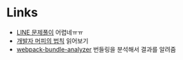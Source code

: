 # Links

- [LINE 문제풀이](https://engineering.linecorp.com/ko/blog/2019-firsthalf-line-internship-recruit-coding-test/) 어렵네ㅠㅠ
- [개발자 머피의 법칙](http://woowabros.github.io/experience/2019/09/19/programmer-murphy-law.html#) 읽어보기
- [webpack-bundle-analyzer](https://www.npmjs.com/package/webpack-bundle-analyzer) 번들링을 분석해서 결과를 알려줌
